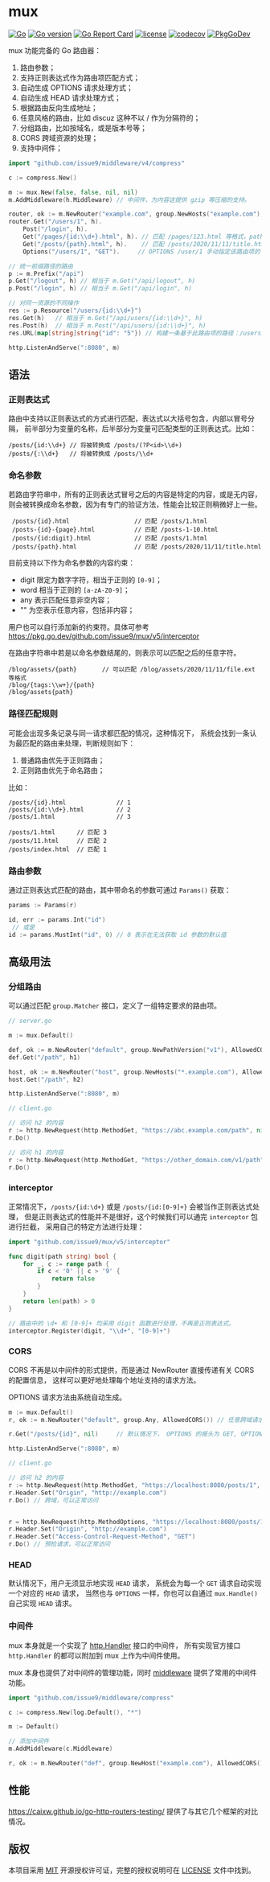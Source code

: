 # mux

[![Go](https://github.com/issue9/mux/workflows/Go/badge.svg)](https://github.com/issue9/mux/actions?query=workflow%3AGo)
[![Go version](https://img.shields.io/github/go-mod/go-version/issue9/mux)](https://golang.org)
[![Go Report Card](https://goreportcard.com/badge/github.com/issue9/mux)](https://goreportcard.com/report/github.com/issue9/mux)
[![license](https://img.shields.io/github/license/issue9/mux)](LICENSE)
[![codecov](https://codecov.io/gh/issue9/mux/branch/master/graph/badge.svg)](https://codecov.io/gh/issue9/mux)
[![PkgGoDev](https://pkg.go.dev/badge/github.com/issue9/mux/v5)](https://pkg.go.dev/github.com/issue9/mux/v5)

mux 功能完备的 Go 路由器：

1. 路由参数；
1. 支持正则表达式作为路由项匹配方式；
1. 自动生成 OPTIONS 请求处理方式；
1. 自动生成 HEAD 请求处理方式；
1. 根据路由反向生成地址；
1. 任意风格的路由，比如 discuz 这种不以 / 作为分隔符的；
1. 分组路由，比如按域名，或是版本号等；
1. CORS 跨域资源的处理；
1. 支持中间件；

```go
import "github.com/issue9/middleware/v4/compress"

c := compress.New()

m := mux.New(false, false, nil, nil)
m.AddMiddleware(h.Middleware) // 中间件，为内容这提供 gzip 等压缩的支持。

router, ok := m.NewRouter("example.com", group.NewHosts("example.com"), AllowedCORS())
router.Get("/users/1", h).
    Post("/login", h).
    Get("/pages/{id:\\d+}.html", h). // 匹配 /pages/123.html 等格式，path = 123
    Get("/posts/{path}.html", h).    // 匹配 /posts/2020/11/11/title.html 等格式，path = 2020/11/11/title
    Options("/users/1", "GET").     // OPTIONS /user/1 手动指定该路由项的 OPTIONS 请求方法返回内容

// 统一前缀路径的路由
p := m.Prefix("/api")
p.Get("/logout", h) // 相当于 m.Get("/api/logout", h)
p.Post("/login", h) // 相当于 m.Get("/api/login", h)

// 对同一资源的不同操作
res := p.Resource("/users/{id:\\d+}")
res.Get(h)   // 相当于 m.Get("/api/users/{id:\\d+}", h)
res.Post(h)  // 相当于 m.Post("/api/users/{id:\\d+}", h)
res.URL(map[string]string{"id": "5"}) // 构建一条基于此路由项的路径：/users/5

http.ListenAndServe(":8080", m)
```

## 语法

### 正则表达式

路由中支持以正则表达式的方式进行匹配，表达式以大括号包含，内部以冒号分隔，
前半部分为变量的名称，后半部分为变量可匹配类型的正则表达式。比如：

```text
/posts/{id:\\d+} // 将被转换成 /posts/(?P<id>\\d+)
/posts/{:\\d+}   // 将被转换成 /posts/\\d+
```

### 命名参数

若路由字符串中，所有的正则表达式冒号之后的内容是特定的内容，或是无内容，
则会被转换成命名参数，因为有专门的验证方法，性能会比较正则稍微好上一些。

```text
 /posts/{id}.html                  // 匹配 /posts/1.html
 /posts-{id}-{page}.html           // 匹配 /posts-1-10.html
 /posts/{id:digit}.html            // 匹配 /posts/1.html
 /posts/{path}.html                // 匹配 /posts/2020/11/11/title.html
```

目前支持以下作为命名参数的内容约束：

- digit 限定为数字字符，相当于正则的 `[0-9]`；
- word 相当于正则的 `[a-zA-Z0-9]`；
- any 表示匹配任意非空内容；
- "" 为空表示任意内容，包括非内容；

用户也可以自行添加新的约束符。具体可参考 <https://pkg.go.dev/github.com/issue9/mux/v5/interceptor>

在路由字符串中若是以命名参数结尾的，则表示可以匹配之后的任意字符。

```text
/blog/assets/{path}       // 可以匹配 /blog/assets/2020/11/11/file.ext 等格式
/blog/{tags:\\w+}/{path}
/blog/assets{path}
```

### 路径匹配规则

可能会出现多条记录与同一请求都匹配的情况，这种情况下，
系统会找到一条认为最匹配的路由来处理，判断规则如下：

 1. 普通路由优先于正则路由；
 1. 正则路由优先于命名路由；

比如：

```text
/posts/{id}.html              // 1
/posts/{id:\\d+}.html         // 2
/posts/1.html                 // 3

/posts/1.html      // 匹配 3
/posts/11.html     // 匹配 2
/posts/index.html  // 匹配 1
```

### 路由参数

通过正则表达式匹配的路由，其中带命名的参数可通过 `Params()` 获取：

```go
params := Params(r)

id, err := params.Int("id")
 // 或是
id := params.MustInt("id", 0) // 0 表示在无法获取 id 参数的默认值
```

## 高级用法

### 分组路由

可以通过匹配 `group.Matcher` 接口，定义了一组特定要求的路由项。

```go
// server.go

m := mux.Default()

def, ok := m.NewRouter("default", group.NewPathVersion("v1"), AllowedCORS())
def.Get("/path", h1)

host, ok := m.NewRouter("host", group.NewHosts("*.example.com"), AllowedCORS())
host.Get("/path", h2)

http.ListenAndServe(":8080", m)

// client.go

// 访问 h2 的内容
r := http.NewRequest(http.MethodGet, "https://abc.example.com/path", nil)
r.Do()

// 访问 h1 的内容
r := http.NewRequest(http.MethodGet, "https://other_domain.com/v1/path", nil)
r.Do()
```

### interceptor

正常情况下，`/posts/{id:\d+}` 或是 `/posts/{id:[0-9]+}` 会被当作正则表达式处理，
但是正则表达式的性能并不是很好，这个时候我们可以通完 `interceptor` 包进行拦截，
采用自己的特定方法进行处理：

```go
import "github.com/issue9/mux/v5/interceptor"

func digit(path string) bool {
    for _, c := range path {
        if c < '0' || c > '9' {
            return false
        }
    }
    return len(path) > 0
}

// 路由中的 \d+ 和 [0-9]+ 均采用 digit 函数进行处理，不再是正则表达式。
interceptor.Register(digit, "\\d+", "[0-9]+")
```

### CORS

CORS 不再是以中间件的形式提供，而是通过 NewRouter 直接传递有关 CORS 的配置信息，
这样可以更好地处理每个地址支持的请求方法。

OPTIONS 请求方法由系统自动生成。

```go
m := mux.Default()
r, ok := m.NewRouter("default", group.Any, AllowedCORS()) // 任意跨域请求

r.Get("/posts/{id}", nil)     // 默认情况下， OPTIONS 的报头为 GET, OPTIONS

http.ListenAndServe(":8080", m)

// client.go

// 访问 h2 的内容
r := http.NewRequest(http.MethodGet, "https://localhost:8080/posts/1", nil)
r.Header.Set("Origin", "http://example.com")
r.Do() // 跨域，可以正常访问


r = http.NewRequest(http.MethodOptions, "https://localhost:8080/posts/1", nil)
r.Header.Set("Origin", "http://example.com")
r.Header.Set("Access-Control-Request-Method", "GET")
r.Do() // 预检请求，可以正常访问
```

### HEAD

默认情况下，用户无须显示地实现 `HEAD` 请求， 系统会为每一个 `GET` 请求自动实现一个对应的 `HEAD` 请求，
当然也与 `OPTIONS` 一样，你也可以自通过 `mux.Handle()` 自己实现 `HEAD` 请求。

### 中间件

mux 本身就是一个实现了 [http.Handler](https://pkg.go.dev/net/http#Handler) 接口的中间件，
所有实现官方接口 `http.Handler` 的都可以附加到 mux 上作为中间件使用。

mux 本身也提供了对中间件的管理功能，同时 [middleware](https://github.com/issue9/middleware) 提供了常用的中间件功能。

```go
import "github.com/issue9/middleware/compress"

c := compress.New(log.Default(), "*")

m := Default()

// 添加中间件
m.AddMiddleware(c.Middleware)

r, ok := m.NewRouter("def", group.NewHost("example.com"), AllowedCORS())
```

## 性能

<https://caixw.github.io/go-http-routers-testing/> 提供了与其它几个框架的对比情况。

## 版权

本项目采用 [MIT](https://opensource.org/licenses/MIT) 开源授权许可证，完整的授权说明可在 [LICENSE](LICENSE) 文件中找到。
